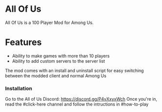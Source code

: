 # All Of Us



All Of Us is a 100 Player Mod for Among Us.

# Features

  - Ability to make games with more than 10 players
  - Ability to add custom servers to the server list


The mod comes with an install and uninstall script for easy switching between the modded client and normal Among Us


### Installation

Go to the All of Us Discord: https://discord.gg/P4vXxyxWch
Once you're in, read the #click-here channel and follow the intructions in #how-to-play
